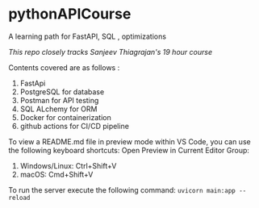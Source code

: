 # pythonAPICourse
A learning path for FastAPI, SQL , optimizations 

*This* *repo* *closely* *tracks* *Sanjeev Thiagrajan's 19 hour course*

Contents covered are as follows : 
1. FastApi 
2. PostgreSQL for database
3. Postman for API testing
4. SQL ALchemy for ORM
5. Docker for containerization
6. github actions for CI/CD pipeline

To view a README.md file in preview mode within VS Code, you can use the following keyboard shortcuts:
Open Preview in Current Editor Group:
1. Windows/Linux: Ctrl+Shift+V
2. macOS: Cmd+Shift+V

To run the server execute the following command:
`uvicorn main:app --reload`